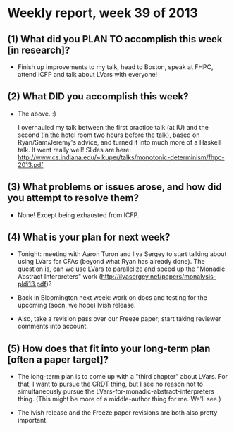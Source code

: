 # Weekly report, week 39 of 2013

## (1) What did you PLAN TO accomplish this week [in research]?

  * Finish up improvements to my talk, head to Boston, speak at FHPC,
    attend ICFP and talk about LVars with everyone!

## (2) What DID you accomplish this week?

  * The above. :)
  
    I overhauled my talk between the first practice talk (at IU) and
    the second (in the hotel room two hours before the talk), based on
    Ryan/Sam/Jeremy's advice, and turned it into much more of a
    Haskell talk.  It went really well!  Slides are here:
    http://www.cs.indiana.edu/~lkuper/talks/monotonic-determinism/fhpc-2013.pdf
	
## (3) What problems or issues arose, and how did you attempt to resolve them?

  * None! Except being exhausted from ICFP.
  
## (4) What is your plan for next week?

  * Tonight: meeting with Aaron Turon and Ilya Sergey to start talking
    about using LVars for CFAs (beyond what Ryan has already done).
    The question is, can we use LVars to parallelize and speed up the
    "Monadic Abstract Interpreters" work
    (http://ilyasergey.net/papers/monalysis-pldi13.pdf)?
	
  * Back in Bloomington next week: work on docs and testing for the
    upcoming (soon, we hope) lvish release.
	
  * Also, take a revision pass over our Freeze paper; start taking
    reviewer comments into account.

## (5) How does that fit into your long-term plan [often a paper target]?

  * The long-term plan is to come up with a "third chapter" about
    LVars.  For that, I want to pursue the CRDT thing, but I see no
    reason not to simultaneously pursue the
    LVars-for-monadic-abstract-interpreters thing. (This might be more
    of a middle-author thing for me.  We'll see.)

  * The lvish release and the Freeze paper revisions are both also
    pretty important.
